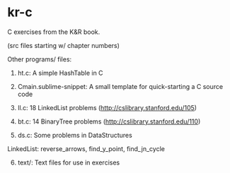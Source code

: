 # kr-c
C exercises from the K&amp;R book. 

(src files starting w/ chapter numbers)

Other programs/ files:

1. ht.c: A simple HashTable in C

2. Cmain.sublime-snippet: A small template for quick-starting a C source code

3. ll.c: 18 LinkedList problems (http://cslibrary.stanford.edu/105)

4. bt.c: 14 BinaryTree problems (http://cslibrary.stanford.edu/110)

5. ds.c: Some problems in DataStructures

LinkedList: reverse_arrows, find_y_point, find_jn_cycle

6. text/: Text files for use in exercises
